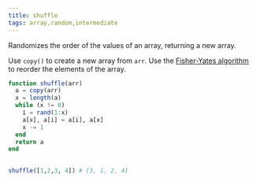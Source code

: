 ```yaml
---
title: shuffle
tags: array,random,intermediate
---
```


Randomizes the order of the values of an array, returning a new array.

Use `copy()` to create a new array from `arr`.
Use the [Fisher-Yates algorithm](https://en.wikipedia.org/wiki/Fisher%E2%80%93Yates_shuffle#Fisher_and_Yates'_original_method) to reorder the elements of the array.

```jl
function shuffle(arr)
  a = copy(arr)
  x = length(a)
  while (x != 0)
    i = rand(1:x)
    a[x], a[i] = a[i], a[x]
    x -= 1
  end
  return a
end
        
```

```jl
shuffle([1,2,3, 4]) # [3, 1, 2, 4]
```

